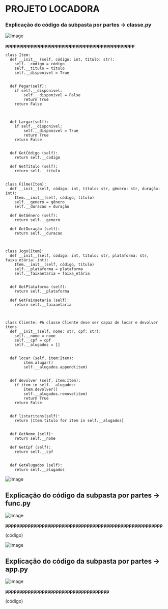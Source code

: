 # PROJETO LOCADORA

### Explicação do código da subpasta por partes -> classe.py


![Image](https://github.com/user-attachments/assets/7060fd67-1226-4670-9744-07fccf5179b4)


**pppppppppppppppppppppppppppppppppppppppppppppp** <br>

    class Item:
      def __init__ (self, código: int, título: str):
        self.__codigo = código
        self.__titulo = título
        self.__disponivel = True 


      def Pegar(self):
        if self.__disponivel:
            self.__disponivel = False
            return True
        return False
            


      def Largar(self):
        if self.__disponivel:
            self.__disponivel = True
            return True
        return False
    
    
      def GetCódigo (self):
        return self.__codigo
    
      def GetTítulo (self):
        return self.__titulo


    class Filme(Item):
      def __init__(self, código: int, título: str, gênero: str, duração: int):
        Item.__init__(self, código, título)
        self.__genero = gênero
        self.__duracao = duração

      def GetGênero (self):
        return self.__genero
    
      def GetDuração (self):
        return self.__duracao



    class Jogo(Item):
      def __init__(self, código: int, título: str, plataforma: str, faixa_etária: int):
        Item.__init__(self, código, título)
        self.__plataforma = plataforma
        self.__faixaetaria = faixa_etária


      def GetPlataforma (self):
        return self.__plataforma
    
      def GetFaixaetaria (self):
        return self.__faixaetaria



    class Cliente: #A classe Cliente deve ser capaz de locar e devolver itens
      def __init__(self, nome: str, cpf: str):
        self.__nome = nome
        self.__cpf = cpf
        self.__alugados = []


      def locar (self, item:Item):
            item.alugar()
            self.__alugados.append(item)


      def devolver (self, item:Item):
        if item in self.__alugados:
            item.devolver()
            self.__alugados.remove(item)
            return True
        return False


      def listaritens(self):
        return [Item.titulo for item in self.__alugados]
    
    
      def GetNome (self):
        return self.__nome
    
      def GetCpf (self):
        return self.__cpf


      def GetAlugados (self):
        return self.__alugados



![Image](https://github.com/user-attachments/assets/7060fd67-1226-4670-9744-07fccf5179b4)


## Explicação do código da subpasta por partes -> func.py


![Image](https://github.com/user-attachments/assets/7060fd67-1226-4670-9744-07fccf5179b4)


**pppppppppppppppppppppppppppppppppppppppppppppppppppppppp** <br>

(código)


![Image](https://github.com/user-attachments/assets/7060fd67-1226-4670-9744-07fccf5179b4)


## Explicação do código da subpasta por partes -> app.py


![Image](https://github.com/user-attachments/assets/7060fd67-1226-4670-9744-07fccf5179b4)


**ppppppppppppppppppppppppppppppppppppp** <br>

(código)
